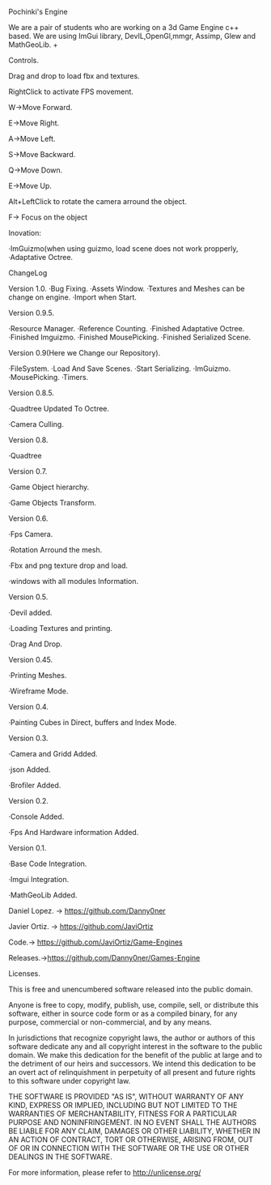 ﻿Pochinki's Engine

We are a pair of students who are working on a 3d Game Engine c++ based.
We are using ImGui library, DevIL,OpenGl,mmgr, Assimp, Glew and MathGeoLib.
+

Controls.

Drag and drop to load fbx and textures.

RightClick to activate FPS movement.

W->Move Forward.

E->Move Right.

A->Move Left.

S->Move Backward.

Q->Move Down.

E->Move Up.



Alt+LeftClick to rotate the camera arround the object.

F-> Focus on the object

Inovation:

·ImGuizmo(when using guizmo, load scene does not work propperly,
·Adaptative Octree.

ChangeLog

Version 1.0.
·Bug Fixing.
·Assets Window.
·Textures and Meshes can be change on engine.
·Import when Start.

Version 0.9.5.

·Resource Manager.
·Reference Counting.
·Finished Adaptative Octree.
·Finished Imguizmo.
·Finished MousePicking.
·Finished Serialized Scene.



Version 0.9(Here we Change our Repository).

·FileSystem.
·Load And Save Scenes.
·Start Serializing.
·ImGuizmo.
·MousePicking.
·Timers.

Version 0.8.5.

·Quadtree Updated To Octree.

·Camera Culling.

Version 0.8.

·Quadtree

Version 0.7.

·Game Object hierarchy.

·Game Objects Transform.

Version 0.6.

·Fps Camera.

·Rotation Arround the mesh.

·Fbx and png texture drop and load.

·windows with all modules Information.


Version 0.5.

·Devil added.

·Loading Textures and printing.

·Drag And Drop.


Version 0.45.

·Printing Meshes.

·Wireframe Mode.


Version 0.4.

·Painting Cubes in Direct, buffers and Index Mode.


Version 0.3.

·Camera and Gridd Added.

·json Added.

·Brofiler Added.


Version 0.2.

·Console Added.

·Fps And Hardware information Added.

Version 0.1.

·Base Code Integration.

·Imgui Integration.

·MathGeoLib Added.



Daniel Lopez. -> https://github.com/Danny0ner

Javier Ortiz. -> https://github.com/JaviOrtiz

Code.-> https://github.com/JaviOrtiz/Game-Engines

Releases.->https://github.com/Danny0ner/Games-Engine


Licenses.

This is free and unencumbered software released into the public domain.

Anyone is free to copy, modify, publish, use, compile, sell, or
distribute this software, either in source code form or as a compiled
binary, for any purpose, commercial or non-commercial, and by any
means.

In jurisdictions that recognize copyright laws, the author or authors
of this software dedicate any and all copyright interest in the
software to the public domain. We make this dedication for the benefit
of the public at large and to the detriment of our heirs and
successors. We intend this dedication to be an overt act of
relinquishment in perpetuity of all present and future rights to this
software under copyright law.

THE SOFTWARE IS PROVIDED "AS IS", WITHOUT WARRANTY OF ANY KIND,
EXPRESS OR IMPLIED, INCLUDING BUT NOT LIMITED TO THE WARRANTIES OF
MERCHANTABILITY, FITNESS FOR A PARTICULAR PURPOSE AND NONINFRINGEMENT.
IN NO EVENT SHALL THE AUTHORS BE LIABLE FOR ANY CLAIM, DAMAGES OR
OTHER LIABILITY, WHETHER IN AN ACTION OF CONTRACT, TORT OR OTHERWISE,
ARISING FROM, OUT OF OR IN CONNECTION WITH THE SOFTWARE OR THE USE OR
OTHER DEALINGS IN THE SOFTWARE.

For more information, please refer to <http://unlicense.org/>
